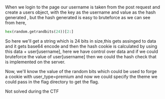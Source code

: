 When we login to the page our username is taken from the post request and create a users object, with the key as the username and value as the hash generated , but the hash generated is easy to bruteforce as we can see from here, 
```py
hex(random.getrandbits(24))[2:]
```

So here we'll get a string which is 24 bits in size,this gets assinged to data and it gets base64 encode and then the hash cookie is calculated by using this data + user[username], here we have control over data and if we could bruteforce the value of user[username]
then we could the hash check that is implemented on the server.

Now, we'll know the value of the random bits which could be used to forge a cookie with user_type=premium and now we could specify the theme we could pass in the flag directory to get the flag.

Not solved during the CTF

